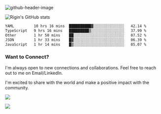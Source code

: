 
![github-header-image](https://github.com/riginoommen/riginoommen/assets/3840244/889cae65-df55-4cda-86cc-bf21bf1f2e96)

![Rigin's GitHub stats](https://github-readme-stats.vercel.app/api?username=riginoommen\&show_icons=true\&show=reviews,discussions_started,discussions_answered,prs_merged,prs_merged_percentage)


<!--START_SECTION:waka-->

```txt
YAML         10 hrs 16 mins  ██████████▓░░░░░░░░░░░░░░   42.14 %
TypeScript   9 hrs 16 mins   █████████▒░░░░░░░░░░░░░░░   37.99 %
Other        1 hr 50 mins    ██░░░░░░░░░░░░░░░░░░░░░░░   07.52 %
JSON         1 hr 33 mins    █▓░░░░░░░░░░░░░░░░░░░░░░░   06.39 %
JavaScript   1 hr 14 mins    █▒░░░░░░░░░░░░░░░░░░░░░░░   05.07 %
```

<!--END_SECTION:waka-->

### Want to Connect?

I'm always open to new connections and collaborations. Feel free to reach out to me on Email/LinkedIn.

I'm excited to share with the world and make a positive impact with the community.

![](https://komarev.com/ghpvc/?username=riginoommen)

![](https://hit.yhype.me/github/profile?user_id=3840244)

